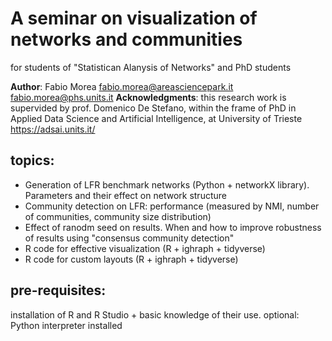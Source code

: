 # A seminar on visualization of networks and communities 
for students of "Statistican Alanysis of Networks" and PhD students

**Author**: Fabio Morea fabio.morea@areasciencepark.it   fabio.morea@phs.units.it
**Acknowledgments**: this research work is supervided by prof. Domenico De Stefano, within the frame of PhD in Applied Data Science and Artificial Intelligence, at University of Trieste https://adsai.units.it/

## topics:
  - Generation of LFR benchmark networks (Python + networkX library). Parameters and their effect on network structure
  - Community detection on LFR: performance (measured by NMI, number of communities, community size distribution)
  - Effect of ranodm seed on results. When and how to improve robustness of results using "consensus community detection"
  - R code for effective visualization (R + ighraph + tidyverse)
  - R code for custom layouts (R + ighraph + tidyverse)
 

## pre-requisites: 
installation of R and R Studio + basic knowledge of their use.
optional: Python interpreter installed 
